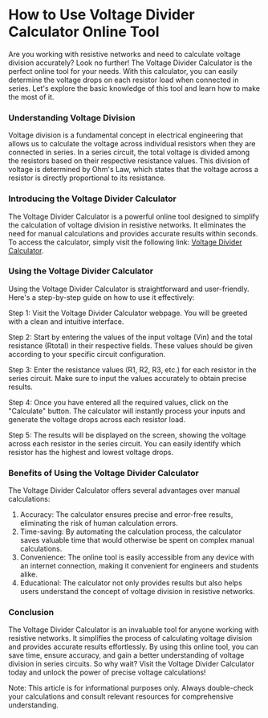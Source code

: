 How to Use Voltage Divider Calculator Online Tool
=================================================

Are you working with resistive networks and need to calculate voltage division accurately? Look no further! The Voltage Divider Calculator is the perfect online tool for your needs. With this calculator, you can easily determine the voltage drops on each resistor load when connected in series. Let's explore the basic knowledge of this tool and learn how to make the most of it.

### Understanding Voltage Division

Voltage division is a fundamental concept in electrical engineering that allows us to calculate the voltage across individual resistors when they are connected in series. In a series circuit, the total voltage is divided among the resistors based on their respective resistance values. This division of voltage is determined by Ohm's Law, which states that the voltage across a resistor is directly proportional to its resistance.

### Introducing the Voltage Divider Calculator

The Voltage Divider Calculator is a powerful online tool designed to simplify the calculation of voltage division in resistive networks. It eliminates the need for manual calculations and provides accurate results within seconds. To access the calculator, simply visit the following link: [Voltage Divider Calculator](https://www.onlinecalculatorsfree.com/tools/voltage-divider-calculator.html).

### Using the Voltage Divider Calculator

Using the Voltage Divider Calculator is straightforward and user-friendly. Here's a step-by-step guide on how to use it effectively:

Step 1: Visit the Voltage Divider Calculator webpage. You will be greeted with a clean and intuitive interface.

Step 2: Start by entering the values of the input voltage (Vin) and the total resistance (Rtotal) in their respective fields. These values should be given according to your specific circuit configuration.

Step 3: Enter the resistance values (R1, R2, R3, etc.) for each resistor in the series circuit. Make sure to input the values accurately to obtain precise results.

Step 4: Once you have entered all the required values, click on the "Calculate" button. The calculator will instantly process your inputs and generate the voltage drops across each resistor load.

Step 5: The results will be displayed on the screen, showing the voltage across each resistor in the series circuit. You can easily identify which resistor has the highest and lowest voltage drops.

### Benefits of Using the Voltage Divider Calculator

The Voltage Divider Calculator offers several advantages over manual calculations:

1. Accuracy: The calculator ensures precise and error-free results, eliminating the risk of human calculation errors.
2. Time-saving: By automating the calculation process, the calculator saves valuable time that would otherwise be spent on complex manual calculations.
3. Convenience: The online tool is easily accessible from any device with an internet connection, making it convenient for engineers and students alike.
4. Educational: The calculator not only provides results but also helps users understand the concept of voltage division in resistive networks.

### Conclusion

The Voltage Divider Calculator is an invaluable tool for anyone working with resistive networks. It simplifies the process of calculating voltage division and provides accurate results effortlessly. By using this online tool, you can save time, ensure accuracy, and gain a better understanding of voltage division in series circuits. So why wait? Visit the Voltage Divider Calculator today and unlock the power of precise voltage calculations!

Note: This article is for informational purposes only. Always double-check your calculations and consult relevant resources for comprehensive understanding.